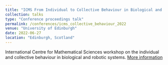 ```yaml
---
title: "ICMS From Individual to Collective Behaviour in Biological and Robotic Systems"
collection: talks
type: "Conference proceedings talk"
permalink: /conferences/icms_collective_behaviour_2022
venue: "University of Edinburgh"
date: 2022-06-27
location: "Edinburgh, Scotland"
---
```


International Centre for Mathematical Sciences workshop on the individual and collective behaviour in biological and robotic systems.
[More information](https://www.icms.org.uk/workshops/2022/individual-collective-behaviour-biological-and-robotic-systems)